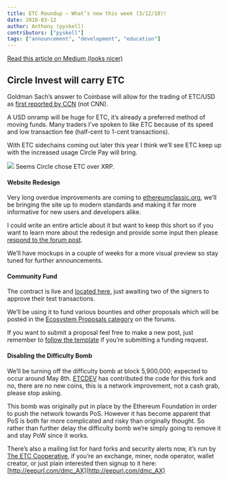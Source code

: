 ```yaml
---
title: ETC Roundup — What’s new this week (3/12/18)!
date: 2018-03-12
author: Anthony (pyskell)
contributors: ["pyskell"]
tags: ["announcement", "development", "education"]
---
```


[Read this article on Medium (looks nicer)](https://medium.com/@pyskell/etc-roundup-whats-new-this-week-3-12-18-5eabdf954a49)

## Circle Invest will carry ETC

Goldman Sach’s answer to Coinbase will allow for the trading of ETC/USD as
[first reported by
CCN](https://www.ccn.com/circles-coinbase-like-cryptocurrency-investing-app-enters-closed-beta/)
(not CNN).

A USD onramp will be huge for ETC, it’s already a preferred method of moving
funds. Many traders I’ve spoken to like ETC because of its speed and low
transaction fee (half-cent to 1-cent transactions).

With ETC sidechains coming out later this year I think we’ll see ETC keep up
with the increased usage Circle Pay will bring.

![](./1iuiGN6WCRJnuzKN4KTufxg.png)
Seems Circle chose ETC over XRP.

#### Website Redesign

Very long overdue improvements are coming to
[ethereumclassic.org](http://ethereumclassic.org/), we’ll be bringing the site
up to modern standards and making it far more informative for new users and
developers alike.

I could write an entire article about it but want to keep this short so if you
want to learn more about the redesign and provide some input then please
[respond to the forum
post](https://forum.ethereumclassic.org/t/ethereumclassic-org-redesign-and-improvement/).

We’ll have mockups in a couple of weeks for a more visual preview so stay tuned
for further announcements.

#### Community Fund

The contract is live and [located here](http://0x48dbda9443746a99ef1b26ab01dd94ac50d7014b/), just awaiting two of
the signers to approve their test transactions.

We’ll be using it to fund various bounties and other proposals which will be
posted in the [Ecosystem Proposals
category](https://forum.ethereumclassic.org/c/ecosystem-proposals) on the
forums.

If you want to submit a proposal feel free to make a new post, just remember to
[follow the
template](https://forum.ethereumclassic.org/t/forum-proposal-template-use-this-for-any-proposals-that-need-funding/1467/2)
if you’re submitting a funding request.

#### Disabling the Difficulty Bomb

We’ll be turning off the difficulty bomb at block 5,900,000; expected to occur
around May 8th. [ETCDEV](https://www.etcdevteam.com/) has contributed the code
for this fork and no, there are no new coins, this is a network improvement, not
a cash grab, please stop asking.

This bomb was originally put in place by the Ethereum Foundation in order to
push the network towards PoS. However it has become apparent that PoS is both
far more complicated and risky than originally thought. So rather than further
delay the difficulty bomb we’re simply going to remove it and stay PoW since it
works.

There’s also a mailing list for hard forks and security alerts now, it’s run by
[The ETC Cooperative](http://etccooperative.org/), if you’re an exchange, miner,
node operator, wallet creator, or just plain interested then signup to it here:
[http://eepurl.com/dmc_AX](http://eepurl.com/dmc_AX)
